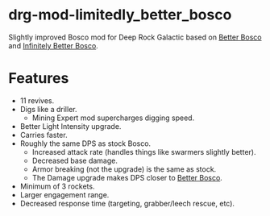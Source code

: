 # drg-mod-limitedly_better_bosco
Slightly improved Bosco mod for Deep Rock Galactic based on [Better Bosco](https://github.com/ArcticEcho/DRG-Mods/blob/main/Gameplay/Unbalanced/Other/README.md#better-bosco---v10) and [Infinitely Better Bosco](https://github.com/ArcticEcho/DRG-Mods/blob/main/Gameplay/Unbalanced/Other/README.md#infinitely-better-bosco---v10).

# Features
* 11 revives.
* Digs like a driller.
  * Mining Expert mod supercharges digging speed.
* Better Light Intensity upgrade.
* Carries faster.
* Roughly the same DPS as stock Bosco.
  * Increased attack rate (handles things like swarmers slightly better).
  * Decreased base damage.
  * Armor breaking (not the upgrade) is the same as stock.
  * The Damage upgrade makes DPS closer to [Better Bosco](https://github.com/ArcticEcho/DRG-Mods/blob/main/Gameplay/Unbalanced/Other/README.md#better-bosco---v10).
* Minimum of 3 rockets.
* Larger engagement range.
* Decreased response time (targeting, grabber/leech rescue, etc).
